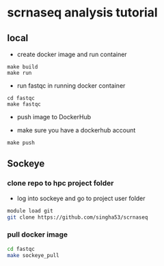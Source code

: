 # scrnaseq analysis tutorial



## local

- create docker image and run container
```
make build
make run
```

- run fastqc in running docker container
```
cd fastqc
make fastqc
```

- push image to DockerHub
* make sure you have a dockerhub account
```
make push
```

## Sockeye

### clone repo to hpc project folder
- log into sockeye and go to project user folder

```bash
module load git
git clone https://github.com/singha53/scrnaseq
```

### pull docker image

```bash
cd fastqc
make sockeye_pull
```

